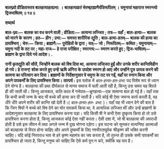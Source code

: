 **बालघ्न्यो व्रीडितास्तत्र बालहत्याहतप्रभा: ।** **बालहत्याव्रतं चेरुब्र्राह्मणैर्यन्निरूपितम् ।** **यमुनायां महाराज स्मरन्त्यो द्विजभाषितम् ॥ १४॥** 

**शब्दार्थ** 

**बाल-घ्न्य:—** **बालक का वध करने वाली** **; व्रीडिता:—** **अत्यन्त लज्जित** **; तत्र—** **वहाँ** **; बाल-हत्या—** **बालक को मारने के** **कारण** **; हत—** **हीन** **; प्रभा:—** **समस्त शारीरिक द्युति** **; बाल-हत्या-व्रतम्—** **बालक की हत्या का प्रायश्चित्त्** **; चेरु:—** **क्रिया** **;** **ब्राह्मणै:—** **पुरोहितों के द्वारा** **; यत्—** **जो** **; निरूपितम्—** **कथित** **; यमुनायाम्—** **यमुना नदी के तट पर** **; महा-राज—** **हे राजा** **परीक्षित** **; स्मरन्त्य:—** **स्मरण करते हुए** **; द्विज-भाषितम्—** **ब्राह्मण के द्वारा दिये गये आदेश।** **.** 

**रानी कृतद्युति की सौतें, जिन्होंने बालक को विष दिया था, अत्यन्त लजि्जत हुईं और** **उनके शरीर कान्तिविहीन हो गये। हे राजन्! शोक करते हुए उन्हें ऋषि अंगिरा के उपदेश** **स्मरण हो आए और उन्होंने पुत्र उत्पन्न करने की कामना का परित्याग कर दिया। ब्राह्मणों के** **निर्देशानुसार वे यमुना के तट पर गईं, वहाँ पर स्नान किया और अपने पापकर्मों के लिए** **प्रायश्चित्त किया।** **तात्पर्य :** इस श्लोक में *बाल-हत्या-हत-प्रभा:* पद विशेष रूप से ध्यान देने योग्य है। बालहत्या की प्रथा दीर्घकाल से मानव समाज में चली आती रही है, किन्तु उस समय यह बिरले ही की जाती थी। किन्तु आजकल, कलि काल में गर्भपात—भ्रूणहत्या—एक सामान्य बात हो गई है। यहाँ तक कि कभी कभी जन्म के बाद भी बच्चे की हत्या कर दी जाती है। यदि कोई षी ऐसा जघन्य कार्य करती है, वह धीरे धीरे अपने शरीर की कान्ति खो देती है।( *बाल-हत्या-हत-* *प्रभा:* )। यहाँ यह भी ध्यान देने की बात है कि जिन षियों ने बच्चे को विष देने का घोर पापकर्म किया था, वे अत्यधिक लज्जित थीं और उन्हें ब्राह्मणों के आदेशानुसार बालहत्या के लिए प्रायश्चित्त करना पड़ा। यदि किसी षी ने कभी ऐसा दुष्कृत्य किया हो तो उसे प्रायश्चित्त करना होता है, किन्तु आजकल कोई ऐसा नहीं करता। ऐसी दशा में, जो षी बालहत्या की अपराधी होती है उसे इस जीवन में तथा अगले जन्म में दुख भोगना पड़ेगा। इस घटना को सुनकर सत्यनिष्ठ आत्माओं को बालहत्या से विरत होना चाहिए और अपने दुष्कर्मों के लिए गश्भीरतापूर्वक श्रीकृष्ण की भक्ति करनी चाहिए। यदि कोई निरपराध भाव से हरे कृष्ण महामंत्र का जप करता है, तो तुरन्त ही उसके सभी पापकर्मों का प्रायश्चित्त हो जाता है, किन्तु मनुष्य को चाहिए कि ऐसे कर्म पुन:न करे, क्योंकि यह पाप है।  